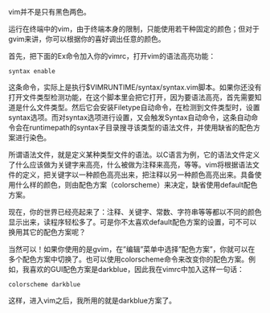 vim并不是只有黑色两色。

运行在终端中的vim，由于终端本身的限制，只能使用若干种固定的颜色；但对于gvim来讲，你可以根据你的喜好调出任意的颜色。

首先，把下面的Ex命令加入你的vimrc，打开vim的语法高亮功能：

```
syntax enable 
```

这条命令，实际上是执行$VIMRUNTIME/syntax/syntax.vim脚本。如果你还没有打开文件类型检测功能，在这个脚本里会把它打开，因为要语法高亮，首先需要知道是什么文件类型。然后它会安装Filetype自动命令，在检测到文件类型时，设置syntax选项。而对syntax选项进行设置，又会触发Syntax自动命令，这条自动命令会在runtimepath的syntax子目录搜寻该类型的语法文件，并使用缺省的配色方案进行染色。

所谓语法文件，就是定义某种类型文件的语法。以C语言为例，它的语法文件定义了什么应该做为关键字来高亮，什么被做为注释来高亮，等等。vim将根据语法文件的定义，把关键字以一种颜色高亮出来，把注释以另一种颜色高亮出来。具备使用什么样的颜色，则由配色方案（colorscheme）来决定，缺省使用default配色方案。

现在，你的世界已经亮起来了：注释、关键字、常数、字符串等等都以不同的颜色显示出来，读程序轻松多了。可是你不太喜欢default配色方案的设置，可不可以换用其它的配色方案呢？

当然可以！如果你使用的是gvim，在”编辑”菜单中选择”配色方案”，你就可以在多个配色方案中切换了。也可以使用colorscheme命令来改变你的配色方案。例如，我喜欢的GUI配色方案是darkblue，因此我在vimrc中加入这样一句话：

```
colorscheme darkblue 
```

这样，进入vim之后，我所用的就是darkblue方案了。